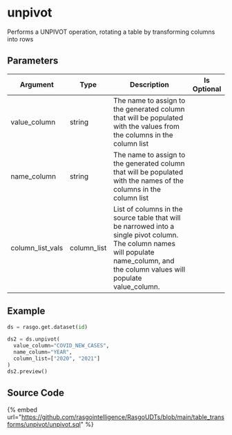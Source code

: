 

# unpivot

Performs a UNPIVOT operation, rotating a table by transforming columns into rows

## Parameters

|     Argument     |    Type     |                                                                                     Description                                                                                     | Is Optional |
| ---------------- | ----------- | ----------------------------------------------------------------------------------------------------------------------------------------------------------------------------------- | ----------- |
| value_column     | string      | The name to assign to the generated column that will be populated with the values from the columns in the column list                                                               |             |
| name_column      | string      | The name to assign to the generated column that will be populated with the names of the columns in the column list                                                                  |             |
| column_list_vals | column_list | List of columns in the source table that will be narrowed into a single pivot column. The column names will populate name_column, and the column values will populate value_column. |             |


## Example

```python
ds = rasgo.get.dataset(id)

ds2 = ds.unpivot(
  value_column="COVID_NEW_CASES",
  name_column="YEAR",
  column_list=["2020", "2021"]
)
ds2.preview()
```

## Source Code

{% embed url="https://github.com/rasgointelligence/RasgoUDTs/blob/main/table_transforms/unpivot/unpivot.sql" %}

